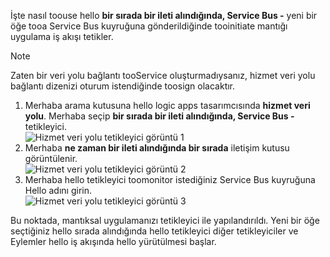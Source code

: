 İşte nasıl toouse hello **bir sırada bir ileti alındığında, Service Bus -** yeni bir öğe tooa Service Bus kuyruğuna gönderildiğinde tooinitiate mantığı uygulama iş akışı tetikler.  

> [!NOTE]
> Zaten bir veri yolu bağlantı tooService oluşturmadıysanız, hizmet veri yolu bağlantı dizenizi oturum istendiğinde toosign olacaktır.  
> 
> 

1. Merhaba arama kutusuna hello logic apps tasarımcısında **hizmet veri yolu**. Merhaba seçip **bir sırada bir ileti alındığında, Service Bus -** tetikleyici.  
   ![Hizmet veri yolu tetikleyici görüntü 1](./media/connectors-create-api-servicebus/trigger-1.png)   
2. Merhaba **ne zaman bir ileti alındığında bir sırada** iletişim kutusu görüntülenir.  
   ![Hizmet veri yolu tetikleyici görüntü 2](./media/connectors-create-api-servicebus/trigger-2.png)   
3. Merhaba hello tetikleyici toomonitor istediğiniz Service Bus kuyruğuna Hello adını girin.   
   ![Hizmet veri yolu tetikleyici görüntü 3](./media/connectors-create-api-servicebus/trigger-3.png)   

Bu noktada, mantıksal uygulamanızı tetikleyici ile yapılandırıldı. Yeni bir öğe seçtiğiniz hello sırada alındığında hello tetikleyici diğer tetikleyiciler ve Eylemler hello iş akışında hello yürütülmesi başlar.    

